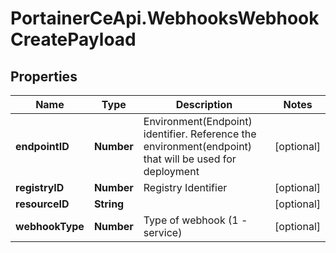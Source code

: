 # PortainerCeApi.WebhooksWebhookCreatePayload

## Properties
Name | Type | Description | Notes
------------ | ------------- | ------------- | -------------
**endpointID** | **Number** | Environment(Endpoint) identifier. Reference the environment(endpoint) that will be used for deployment | [optional] 
**registryID** | **Number** | Registry Identifier | [optional] 
**resourceID** | **String** |  | [optional] 
**webhookType** | **Number** | Type of webhook (1 - service) | [optional] 


